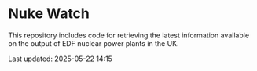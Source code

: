 # Nuke Watch

This repository includes code for retrieving the latest information available on the output of EDF nuclear power plants in the UK.

Last updated: 2025-05-22 14:15